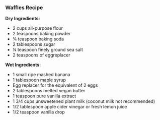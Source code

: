 ### Waffles Recipe

**Dry Ingredients:**
- 2 cups all-purpose flour
- 2 teaspoons baking powder
- ¾ teaspoon baking soda
- 2 tablespoons sugar
- ¼ teaspoon finely ground sea salt
- 2 teaspoons of eggreplacer

**Wet Ingredients:**
- 1 small ripe mashed banana
- 1 tablespoon maple syrup
- Egg replacer for the equivalent of 2 eggs
- 2 tablespoons melted vegan butter
- 1 teaspoon pure vanilla extract
- 1 3/4 cups unsweetened plant milk (coconut milk not recommended)
- 1/2 tablespoon apple cider vinegar or fresh lemon juice
- 1/2 teaspoon vanilla drop
